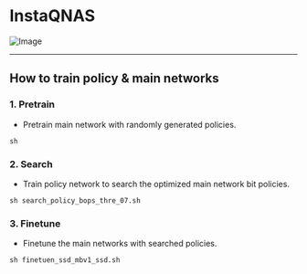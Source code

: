 # InstaQNAS

![Image](https://github.com/user-attachments/assets/56b23748-5aec-49c1-8564-7bbef1224635)

- - -

## How to train policy & main networks

### 1. Pretrain
* Pretrain main network with randomly generated policies.
```shell
sh 
``` 
### 2. Search
* Train policy network to search the optimized main network bit policies.
```shell
sh search_policy_bops_thre_07.sh
```
### 3. Finetune
* Finetune the main networks with searched policies.
```shell
sh finetuen_ssd_mbv1_ssd.sh
```


